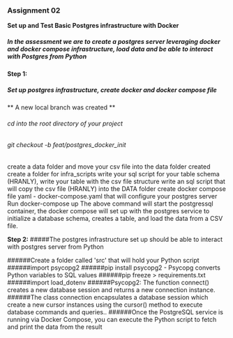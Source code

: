 ### Assignment 02 ###

**Set up and Test Basic Postgres infrastructure with Docker**

##### In the assessment we are to create a postgres server leveraging docker and docker compose infrastructure, load data and be able to interact with Postgres from Python #####

**Step 1:**
##### Set up postgres infrastructure, create docker and docker compose file ####

** A new local branch was created **
###### cd into the root directory of your project ######

###### git checkout -b feat/postgres_docker_init ######

create a data folder and move your csv file into the data folder created
create a folder for infra_scripts
write your sql script for your table schema (HRANLY), write your table with the csv file structure
write an sql script that will copy the csv file (HRANLY) into the DATA folder
create docker compose file yaml - docker-compose.yaml that will configure your postgres server
Run docker-compose up
The above command will start the postgressql container, the docker compose will set up with the postgres service to initialize a database schema, creates a table, and load the data from a CSV file.

**Step 2:**
#####The postgres infrastructure set up should be able to interact with postgres server from Python

######Create a folder called 'src' that will hold your Python script
######import psycopg2
######pip install psycopg2 - Psycopg converts Python variables to SQL values
######pip freeze > requirements.txt
######import load_dotenv 
######Psycopg2: The function connect() creates a new database session and returns a new connection instance.
######The class connection encapsulates a database session which create a new cursor instances using the cursor() method to execute database commands and queries..
######Once the PostgreSQL service is running via Docker Compose, you can execute the Python script to fetch and print the data from the result





